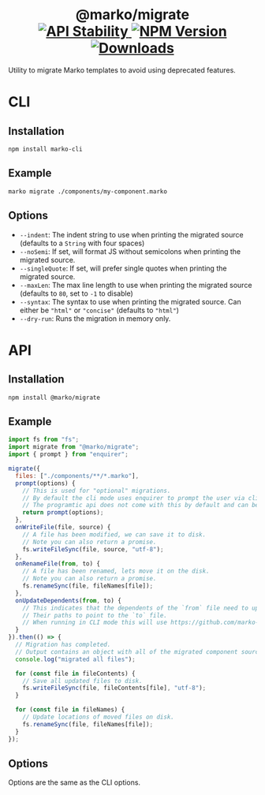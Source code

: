 <h1 align="center">
  <!-- Logo -->
  <br/>
  @marko/migrate
	<br/>

  <!-- Stability -->
  <a href="https://nodejs.org/api/documentation.html#documentation_stability_index">
    <img src="https://img.shields.io/badge/stability-stable-green.svg" alt="API Stability"/>
  </a>
  <!-- NPM Version -->
  <a href="https://npmjs.org/package/@marko/migrate">
    <img src="https://img.shields.io/npm/v/@marko/migrate.svg" alt="NPM Version"/>
  </a>
  <!-- Downloads -->
  <a href="https://npmjs.org/package/@marko/migrate">
    <img src="https://img.shields.io/npm/dm/@marko/migrate.svg" alt="Downloads"/>
  </a>
</h1>

Utility to migrate Marko templates to avoid using deprecated features.

# CLI

## Installation

```terminal
npm install marko-cli
```

## Example

```terminal
marko migrate ./components/my-component.marko
```

## Options

- `--indent`: The indent string to use when printing the migrated source (defaults to a `String` with four spaces)
- `--noSemi`: If set, will format JS without semicolons when printing the migrated source.
- `--singleQuote`: If set, will prefer single quotes when printing the migrated source.
- `--maxLen`: The max line length to use when printing the migrated source (defaults to `80`, set to `-1` to disable)
- `--syntax`: The syntax to use when printing the migrated source. Can either be `"html"` or `"concise"` (defaults to `"html"`)
- `--dry-run`: Runs the migration in memory only.

# API

## Installation

```terminal
npm install @marko/migrate
```

## Example

```javascript
import fs from "fs";
import migrate from "@marko/migrate";
import { prompt } from "enquirer";

migrate({
  files: ["./components/**/*.marko"],
  prompt(options) {
    // This is used for "optional" migrations.
    // By default the cli mode uses enquirer to prompt the user via cli.
    // The programtic api does not come with this by default and can be overwritten.
    return prompt(options);
  },
  onWriteFile(file, source) {
    // A file has been modified, we can save it to disk.
    // Note you can also return a promise.
    fs.writeFileSync(file, source, "utf-8");
  },
  onRenameFile(from, to) {
    // A file has been renamed, lets move it on the disk.
    // Note you can also return a promise.
    fs.renameSync(file, fileNames[file]);
  },
  onUpdateDependents(from, to) {
    // This indicates that the dependents of the `from` file need to update
    // Their paths to point to the `to` file.
    // When running in CLI mode this will use https://github.com/marko-js/utils/tree/master/packages/dependent-path-update
  }
}).then(() => {
  // Migration has completed.
  // Output contains an object with all of the migrated component sources.
  console.log("migrated all files");

  for (const file in fileContents) {
    // Save all updated files to disk.
    fs.writeFileSync(file, fileContents[file], "utf-8");
  }

  for (const file in fileNames) {
    // Update locations of moved files on disk.
    fs.renameSync(file, fileNames[file]);
  }
});
```

## Options

Options are the same as the CLI options.
